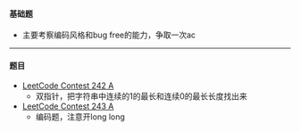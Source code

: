 #### 基础题
* 主要考察编码风格和bug free的能力，争取一次ac
---
#### 题目
* [LeetCode Contest 242 A](https://leetcode-cn.com/problems/longer-contiguous-segments-of-ones-than-zeros/)
    * 双指针，把字符串中连续的1的最长和连续0的最长长度找出来
* [LeetCode Contest 243 A](https://leetcode-cn.com/problems/check-if-word-equals-summation-of-two-words/) 
    * 编码题，注意开long long

